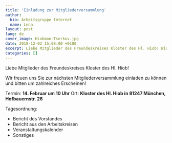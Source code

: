 ```yaml
---
title: 'Einladung zur Mitgliederversammlung'
author:
  bio: Arbeitsgruppe Internet
  name: Lena
layout: post
lang: de
cover_image: Hiobmon-Tserkov.jpg
date: 2018-12-02 15:08:00 +0100
excerpt: Liebe Mitglieder des Freundeskreises Kloster des Hl. Hiob! Wir freuen uns Sie zur nächsten Mitgliederversammlung einladen zu können und bitten um zahlreiches Erscheinen!...
categories: []
---
```

Liebe Mitglieder des Freundeskreises Kloster des Hl. Hiob!

Wir freuen uns Sie zur nächsten Mitgliederversammlung einladen zu können und bitten um zahlreiches Erscheinen!

Termin:   **14. Februar um 10 Uhr**
Ort:      **Kloster des Hl. Hiob in 81247 München, Hofbauernstr. 26**

Tagesordnung:
- Bericht des Vorstandes
- Bericht aus den Arbeitskreisen
- Veranstaltungskalender
- Sonstiges

